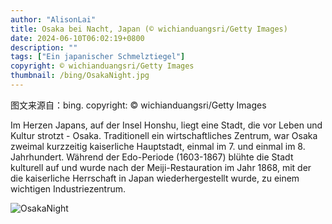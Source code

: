 ```yaml
---
author: "AlisonLai"
title: Osaka bei Nacht, Japan (© wichianduangsri/Getty Images)
date: 2024-06-10T06:02:19+0800
description: ""
tags: ["Ein japanischer Schmelztiegel"]
copyright: © wichianduangsri/Getty Images
thumbnail: /bing/OsakaNight.jpg
---
```

图文来源自：bing.  copyright: © wichianduangsri/Getty Images

Im Herzen Japans, auf der Insel Honshu, liegt eine Stadt, die vor Leben und Kultur strotzt - Osaka. Traditionell ein wirtschaftliches Zentrum, war Osaka zweimal kurzzeitig kaiserliche Hauptstadt, einmal im 7. und einmal im 8. Jahrhundert. Während der Edo-Periode (1603-1867) blühte die Stadt kulturell auf und wurde nach der Meiji-Restauration im Jahr 1868, mit der die kaiserliche Herrschaft in Japan wiederhergestellt wurde, zu einem wichtigen Industriezentrum.

![OsakaNight](/bing/OsakaNight.jpg)